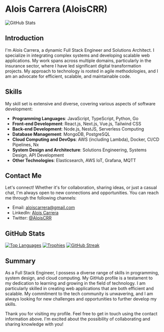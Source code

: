 # Alois Carrera (AloisCRR)

![GitHub Stats](https://github-readme-stats.vercel.app/api?username=AloisCRR)

## Introduction
I'm Alois Carrera, a dynamic Full Stack Engineer and Solutions Architect. I specialize in integrating complex systems and developing scalable web applications. My work spans across multiple domains, particularly in the insurance sector, where I have led significant digital transformation projects. My approach to technology is rooted in agile methodologies, and I am an advocate for efficient, scalable, and maintainable code.

## Skills
My skill set is extensive and diverse, covering various aspects of software development:

- **Programming Languages**: JavaScript, TypeScript, Python, Go
- **Front-end Development**: React.js, Next.js, Vue.js, Tailwind CSS
- **Back-end Development**: Node.js, NestJS, Serverless Computing
- **Database Management**: MongoDB, PostgreSQL
- **Cloud Computing and DevOps**: AWS (including Lambda), Docker, CI/CD Pipelines, Nx
- **System Design and Architecture**: Solutions Engineering, Systems Design, API Development
- **Other Technologies**: Elasticsearch, AWS IoT, Grafana, MQTT

## Contact Me
Let's connect! Whether it's for collaboration, sharing ideas, or just a casual chat, I'm always open to new connections and opportunities. You can reach me through the following channels:
- Email: aloiscarrera@gmail.com
- LinkedIn: [Alois Carrera](https://www.linkedin.com/in/alois-carrera/)
- Twitter: [@AloisCRR](https://twitter.com/AloisCRR)

## GitHub Stats
[![Top Languages](https://github-readme-stats.vercel.app/api/top-langs/?username=AloisCRR)](https://github.com/AloisCRR)
[![Trophies](https://github-profile-trophy.vercel.app/?username=AloisCRR)](https://github.com/AloisCRR)
[![GitHub Streak](https://streak-stats.demolab.com/?user=AloisCRR)](https://git.io/streak-stats)

## Summary
As a Full Stack Engineer, I possess a diverse range of skills in programming, system design, and cloud computing. My GitHub profile is a testament to my dedication to learning and growing in the field of technology. I am particularly skilled in creating web applications that are both efficient and scalable. My commitment to the tech community is unwavering, and I am always looking for new challenges and opportunities to further develop my skills.

Thank you for visiting my profile. Feel free to get in touch using the contact information above. I'm excited about the possibility of collaborating and sharing knowledge with you!
